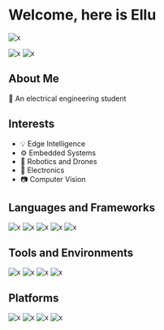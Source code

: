 # Welcome, here is Ellu

![x](http://github-profile-summary-cards.vercel.app/api/cards/profile-details?username=ElluIFX&theme=material_palenight)

![x](http://github-profile-summary-cards.vercel.app/api/cards/stats?username=ElluIFX&theme=material_palenight)
![x](http://github-profile-summary-cards.vercel.app/api/cards/productive-time?username=ElluIFX&theme=material_palenight&utcOffset=8)

## About Me

🌱 An electrical engineering student

## Interests

- 💡 Edge Intelligence
- ⚙️ Embedded Systems
- 🤖 Robotics and Drones
- 🔌 Electronics
- 📷 Computer Vision

## Languages and Frameworks

![x](https://img.shields.io/badge/Python-3776AB?logo=python&logoColor=fff)
![x](https://img.shields.io/badge/C-A8B9CC?logo=c&logoColor=fff)
![x](https://img.shields.io/badge/C++-00599C?logo=cplusplus&logoColor=fff)
![x](https://img.shields.io/badge/Rust-000000?logo=rust&logoColor=fff)
![x](https://img.shields.io/badge/Git-F05032?logo=git&logoColor=fff)

## Tools and Environments

![x](https://img.shields.io/badge/IDEA-AF1DF5?logo=IntelliJ-IDEA&logoColor=fff)
![x](https://img.shields.io/badge/VSCode-007ACC?logo=Visual-Studio&logoColor=fff)
![x](https://img.shields.io/badge/VS-5C2D91?logo=Visual-Studio&logoColor=fff)
![x](https://img.shields.io/badge/Keil-394049?logo=armkeil&logoColor=fff)

## Platforms

![x](https://img.shields.io/badge/Windows_10-0078D6?logo=windows&logoColor=fff)
![x](https://img.shields.io/badge/Raspberry_Pi-A22846?logo=raspberrypi&logoColor=fff)
![x](https://img.shields.io/badge/STM_32-03234B?logo=stmicroelectronics&logoColor=fff)
![x](https://img.shields.io/badge/ESP_32-E7352C?logo=espressif&logoColor=fff)
